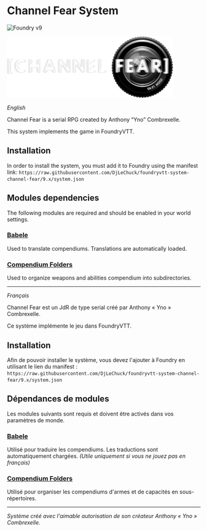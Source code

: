 # Channel Fear System

![Foundry v9](https://img.shields.io/badge/foundry-v9-green)

![image](./images/full_logo.webp)

_English_

Channel Fear is a serial RPG created by Anthony “Yno” Combrexelle.

This system implements the game in FoundryVTT.

## Installation

In order to install the system, you must add it to Foundry using the manifest link:
`https://raw.githubusercontent.com/DjLeChuck/foundryvtt-system-channel-fear/9.x/system.json`

## Modules dependencies

The following modules are required and should be enabled in your world settings.

### [Babele](https://foundryvtt.com/packages/babele)

Used to translate compendiums. Translations are automatically loaded.

### [Compendium Folders](https://foundryvtt.com/packages/compendium-folders)

Used to organize weapons and abilities compendium into subdirectories.

---

_Français_

Channel Fear est un JdR de type serial créé par Anthony « Yno » Combrexelle.

Ce système implémente le jeu dans FoundryVTT.

## Installation

Afin de pouvoir installer le système, vous devez l'ajouter à Foundry en utilisant le lien du manifest :
`https://raw.githubusercontent.com/DjLeChuck/foundryvtt-system-channel-fear/9.x/system.json`

## Dépendances de modules

Les modules suivants sont requis et doivent être activés dans vos paramètres de monde.

### [Babele](https://foundryvtt.com/packages/babele)

Utilisé pour traduire les compendiums. Les traductions sont automatiquement chargées. _(Utile uniquement si vous ne
jouez pas en français)_

### [Compendium Folders](https://foundryvtt.com/packages/compendium-folders)

Utilisé pour organiser les compendiums d'armes et de capacités en sous-répertoires.

---

_Système créé avec l'aimable autorisation de son créateur Anthony « Yno » Combrexelle._
